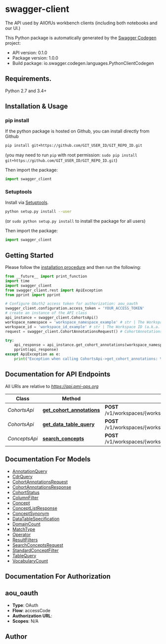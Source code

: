 # swagger-client
The API used by AllOfUs workbench clients (including both notebooks and our UI.)

This Python package is automatically generated by the [Swagger Codegen](https://github.com/swagger-api/swagger-codegen) project:

- API version: 0.1.0
- Package version: 1.0.0
- Build package: io.swagger.codegen.languages.PythonClientCodegen

## Requirements.

Python 2.7 and 3.4+

## Installation & Usage
### pip install

If the python package is hosted on Github, you can install directly from Github

```sh
pip install git+https://github.com/GIT_USER_ID/GIT_REPO_ID.git
```
(you may need to run `pip` with root permission: `sudo pip install git+https://github.com/GIT_USER_ID/GIT_REPO_ID.git`)

Then import the package:
```python
import swagger_client 
```

### Setuptools

Install via [Setuptools](http://pypi.python.org/pypi/setuptools).

```sh
python setup.py install --user
```
(or `sudo python setup.py install` to install the package for all users)

Then import the package:
```python
import swagger_client
```

## Getting Started

Please follow the [installation procedure](#installation--usage) and then run the following:

```python
from __future__ import print_function
import time
import swagger_client
from swagger_client.rest import ApiException
from pprint import pprint

# Configure OAuth2 access token for authorization: aou_oauth
swagger_client.configuration.access_token = 'YOUR_ACCESS_TOKEN'
# create an instance of the API class
api_instance = swagger_client.CohortsApi()
workspace_namespace = 'workspace_namespace_example' # str | The Workspace namespace
workspace_id = 'workspace_id_example' # str | The Workspace ID (a.k.a. the workspace's Firecloud name)
request = swagger_client.CohortAnnotationsRequest() # CohortAnnotationsRequest | a request indicating what annotations to retrieve (optional)

try:
    api_response = api_instance.get_cohort_annotations(workspace_namespace, workspace_id, request=request)
    pprint(api_response)
except ApiException as e:
    print("Exception when calling CohortsApi->get_cohort_annotations: %s\n" % e)

```

## Documentation for API Endpoints

All URIs are relative to *https://api.pmi-ops.org*

Class | Method | HTTP request | Description
------------ | ------------- | ------------- | -------------
*CohortsApi* | [**get_cohort_annotations**](docs/CohortsApi.md#get_cohort_annotations) | **POST** /v1/workspaces/{workspaceNamespace}/{workspaceId}/getCohortAnnotations | 
*CohortsApi* | [**get_data_table_query**](docs/CohortsApi.md#get_data_table_query) | **POST** /v1/workspaces/{workspaceNamespace}/{workspaceId}/getDataTableQuery | 
*ConceptsApi* | [**search_concepts**](docs/ConceptsApi.md#search_concepts) | **POST** /v1/workspaces/{workspaceNamespace}/{workspaceId}/searchConcepts | 


## Documentation For Models

 - [AnnotationQuery](docs/AnnotationQuery.md)
 - [CdrQuery](docs/CdrQuery.md)
 - [CohortAnnotationsRequest](docs/CohortAnnotationsRequest.md)
 - [CohortAnnotationsResponse](docs/CohortAnnotationsResponse.md)
 - [CohortStatus](docs/CohortStatus.md)
 - [ColumnFilter](docs/ColumnFilter.md)
 - [Concept](docs/Concept.md)
 - [ConceptListResponse](docs/ConceptListResponse.md)
 - [ConceptSynonym](docs/ConceptSynonym.md)
 - [DataTableSpecification](docs/DataTableSpecification.md)
 - [DomainCount](docs/DomainCount.md)
 - [MatchType](docs/MatchType.md)
 - [Operator](docs/Operator.md)
 - [ResultFilters](docs/ResultFilters.md)
 - [SearchConceptsRequest](docs/SearchConceptsRequest.md)
 - [StandardConceptFilter](docs/StandardConceptFilter.md)
 - [TableQuery](docs/TableQuery.md)
 - [VocabularyCount](docs/VocabularyCount.md)


## Documentation For Authorization


## aou_oauth

- **Type**: OAuth
- **Flow**: accessCode
- **Authorization URL**: 
- **Scopes**: N/A


## Author



